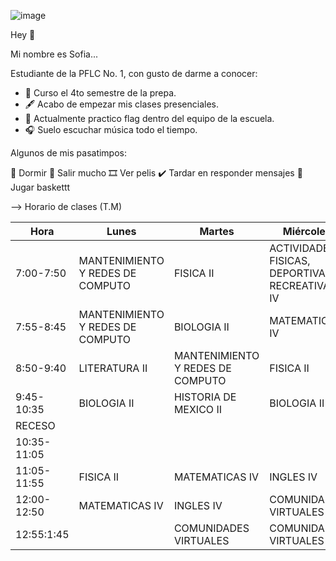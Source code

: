 

![image](https://user-images.githubusercontent.com/99903725/154792344-883dec44-bc50-4ab0-ade5-d192ac8cc87e.png)



Hey 👋 

Mi nombre es Sofia...

Estudiante de la PFLC No. 1, con gusto de darme a conocer:

- 🏢 Curso el 4to semestre de la prepa.
- 🖋 Acabo de empezar mis clases presenciales.
- 🏈 Actualmente practico flag dentro del equipo de la escuela.
- 🎧 Suelo escuchar música todo el tiempo.



Algunos de mis pasatimpos:
   
   🦥 Dormir
     🚕 Salir mucho
       🎞 Ver pelis
         ✔ Tardar en responder mensajes
           🏀 Jugar baskettt
           
           
           
-->  Horario de clases (T.M)

| Hora                  	| Lunes                            	| Martes                           	| Miércoles                                        	| Jueves                              	| Viernes               	|
|-----------            	|----------------------------------	|----------------------------------	|--------------------------------------------------	|-------------------------------------	|-----------------------	|
| 7:00-7:50             	| MANTENIMIENTO Y REDES DE COMPUTO 	| FISICA II                        	| ACTIVIDADES FISICAS, DEPORTIVAS Y RECREATIVAS IV 	| ACTIVIDADES ARTISTICAS Y CULTURALES 	| BIOLOGIA II           	|
| 7:55-8:45             	| MANTENIMIENTO Y REDES DE COMPUTO 	| BIOLOGIA II                      	| MATEMATICAS IV                                   	| LITERATURA II                       	| FISICA II             	|
| 8:50-9:40             	| LITERATURA II                    	| MANTENIMIENTO Y REDES DE COMPUTO 	| FISICA II                                        	| MANTENIMIENTO Y REDES DE COMPUTO    	| MATEMATICAS IV        	|
| 9:45-10:35            	| BIOLOGIA II                      	| HISTORIA DE MEXICO II            	| BIOLOGIA II                                      	| HISTORIA DE MEXICO II               	| LITERATURA II         	|
| RECESO
10:35-11:05 	|         	|            	|                   	|                                  	|                                                     |
| 11:05-11:55           	| FISICA II                        	| MATEMATICAS IV                   	| INGLES IV                                        	| INGLES IV                           	| HISTORIA DE MEXICO II 	|
| 12:00-12:50           	| MATEMATICAS IV                   	| INGLES IV                        	| COMUNIDADES VIRTUALES                            	| FISICA II                           	|                       	|
| 12:55:1:45            	|                                  	| COMUNIDADES VIRTUALES            	| COMUNIDADES VIRTUALES                            	| MATEMATICAS IV                      	|                         	|
